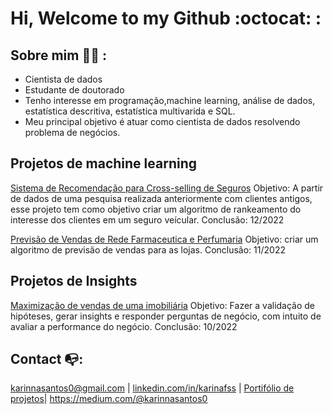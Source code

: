 # Hi, Welcome to my Github  :octocat: :

## Sobre mim :ok_woman: :
- Cientista de dados
- Estudante de doutorado
- Tenho interesse em programação,machine learning, análise de dados, estatística descritiva, estatística multivarida e SQL.
- Meu principal objetivo é atuar como cientista de dados resolvendo problema de negócios.

## Projetos de machine learning
[Sistema de Recomendação para Cross-selling de Seguros](https://github.com/karinnasantos/health_insurance_ranking)
Objetivo: A partir de dados de uma pesquisa realizada anteriormente com clientes antigos, esse projeto tem como objetivo criar um algoritmo de rankeamento do interesse dos clientes em um seguro veícular.
Conclusão: 12/2022

[Previsão de Vendas de Rede Farmaceutica e Perfumaria](https://github.com/karinnasantos/Projeto_rossmann)
Objetivo: criar um algoritmo de previsão de vendas para as lojas.
Conclusão: 11/2022

## Projetos de Insights
[Maximização de vendas de uma imobiliária](https://github.com/karinnasantos/houserocket_project)
Objetivo: Fazer a validação de hipóteses, gerar insights e responder perguntas de negócio, com intuito de avaliar a performance do negócio.
Conclusão: 10/2022

## Contact :mailbox_with_no_mail:: 
karinnasantos0@gmail.com  |  [linkedin.com/in/karinafss](https://www.linkedin.com/in/karinafss/) | [Portifólio de projetos](https://karinnasantos.github.io/project_portfolio/)|  https://medium.com/@karinnasantos0
